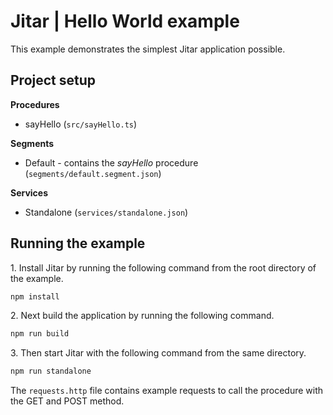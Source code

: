 
# Jitar | Hello World example

This example demonstrates the simplest Jitar application possible.

## Project setup

**Procedures**

* sayHello (`src/sayHello.ts`)

**Segments**

* Default - contains the *sayHello* procedure (`segments/default.segment.json`)

**Services**

* Standalone (`services/standalone.json`)

## Running the example

1\. Install Jitar by running the following command from the root directory of the example.

```bash
npm install
```

2\. Next build the application by running the following command.

```bash
npm run build
```

3\. Then start Jitar with the following command from the same directory.

```bash
npm run standalone
```

The ``requests.http`` file contains example requests to call the procedure with the GET and POST method.
